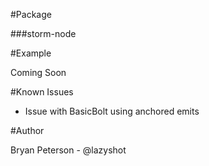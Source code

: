 #Package

###storm-node

#Example

Coming Soon

#Known Issues

*	Issue with BasicBolt using anchored emits

#Author

Bryan Peterson - @lazyshot